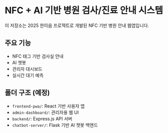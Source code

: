# NFC + AI 기반 병원 검사/진료 안내 시스템

이 저장소는 2025 한이음 프로젝트로 개발된 NFC 기반 병원 안내 웹앱입니다.

## 주요 기능
- NFC 태그 기반 검사실 안내
- AI 챗봇
- 관리자 대시보드
- 실시간 대기 예측

## 폴더 구조 (예정)
- `frontend-pwa/`: React 기반 사용자 앱
- `admin-dashboard/`: 관리자용 웹 UI
- `backend/`: Express.js API 서버
- `chatbot-server/`: Flask 기반 AI 챗봇 백엔드
